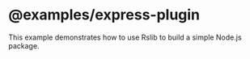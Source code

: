 # @examples/express-plugin

This example demonstrates how to use Rslib to build a simple Node.js package.
